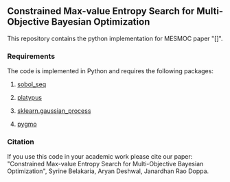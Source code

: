 ## Constrained Max-value Entropy Search for Multi-Objective Bayesian Optimization


This repository contains the python implementation for MESMOC paper "[]". 


### Requirements
The code is implemented in Python and requires the following packages:
1. [sobol_seq](https://github.com/naught101/sobol_seq)

2. [platypus](https://platypus.readthedocs.io/en/latest/getting-started.html#installing-platypus)

3. [sklearn.gaussian_process](https://scikit-learn.org/stable/modules/gaussian_process.html)

4. [pygmo](https://esa.github.io/pygmo2/install.html) 

### Citation
If you use this code in your academic work please cite our paper: "Constrained Max-value Entropy Search for Multi-Objective Bayesian Optimization", Syrine Belakaria, Aryan Deshwal, Janardhan Rao Doppa.


